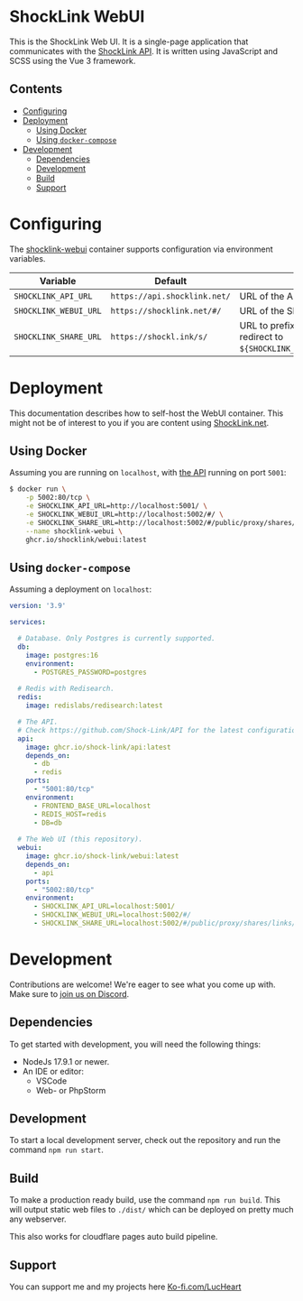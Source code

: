 # ShockLink WebUI

This is the ShockLink Web UI. It is a single-page application that communicates with the [ShockLink API](https://github.com/Shock-Link/API). It is written using JavaScript and SCSS using the Vue 3 framework.

## Contents

- [Configuring](#configuring)
- [Deployment](#deployment)
  - [Using Docker](#using-docker)
  - [Using `docker-compose`](#using-docker-compose)
- [Development](#development)
  - [Dependencies](#dependencies)
  - [Development](#development-1)
  - [Build](#build)
  - [Support](#support)

# Configuring

The [shocklink-webui](https://github.com/Shock-Link/WebUI/pkgs/container/shocklink-webui) container supports configuration via environment variables.

|Variable|Default|Description|
|-|-|-|
|`SHOCKLINK_API_URL`|`https://api.shocklink.net/`| URL of the API. |
|`SHOCKLINK_WEBUI_URL`|`https://shocklink.net/#/`| URL of the ShockLink WebUI. |
|`SHOCKLINK_SHARE_URL`|`https://shockl.ink/s/`| URL to prefix share links with. When visited, should redirect to `${SHOCKLINK_WEBUI_URL}/public/proxy/shares/links/{ID}`. |

# Deployment

This documentation describes how to self-host the WebUI container. This might not be of interest to you if you are content using [ShockLink.net](https://shocklink.net).

## Using Docker
Assuming you are running on `localhost`, with [the API](https://github.com/Shock-Link/API) running on port `5001`:

```bash
$ docker run \
    -p 5002:80/tcp \
    -e SHOCKLINK_API_URL=http://localhost:5001/ \
    -e SHOCKLINK_WEBUI_URL=http://localhost:5002/#/ \
    -e SHOCKLINK_SHARE_URL=http://localhost:5002/#/public/proxy/shares/links/ \
    --name shocklink-webui \
    ghcr.io/shocklink/webui:latest
```

## Using `docker-compose`

Assuming a deployment on `localhost`:

```yml
version: '3.9'

services:

  # Database. Only Postgres is currently supported.
  db:
    image: postgres:16
    environment:
      - POSTGRES_PASSWORD=postgres
  
  # Redis with Redisearch.
  redis:
    image: redislabs/redisearch:latest

  # The API.
  # Check https://github.com/Shock-Link/API for the latest configuration settings.
  api:
    image: ghcr.io/shock-link/api:latest
    depends_on:
      - db
      - redis
    ports:
      - "5001:80/tcp"
    environment:
      - FRONTEND_BASE_URL=localhost
      - REDIS_HOST=redis
      - DB=db
  
  # The Web UI (this repository).
  webui:
    image: ghcr.io/shock-link/webui:latest
    depends_on:
      - api
    ports:
      - "5002:80/tcp"
    environment:
      - SHOCKLINK_API_URL=localhost:5001/
      - SHOCKLINK_WEBUI_URL=localhost:5002/#/
      - SHOCKLINK_SHARE_URL=localhost:5002/#/public/proxy/shares/links/
```

# Development
Contributions are welcome! We're eager to see what you come up with. Make sure to [join us on Discord](https://discord.gg/AHcCbXbEcF).

## Dependencies

To get started with development, you will need the following things:
- NodeJs 17.9.1 or newer.
- An IDE or editor:
  - VSCode
  - Web- or PhpStorm

## Development
To start a local development server, check out the repository and run the command `npm run start`.

## Build
To make a production ready build, use the command `npm run build`.
This will output static web files to `./dist/` which can be deployed on pretty much any webserver.

This also works for cloudflare pages auto build pipeline.

## Support
You can support me and my projects here [Ko-fi.com/LucHeart](https://ko-fi.com/lucheart)
